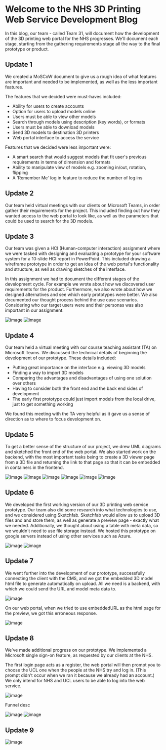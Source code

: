 # Welcome to the NHS 3D Printing Web Service Development Blog

In this blog, our team - called Team 31, will document how the development of the 3D printing web portal for the NHS progresses. We'll document each stage, starting from the gathering requirements stage all the way to the final prototype or product.

## Update 1

We created a MoSCoW document to give us a rough idea of what features are important and needed to be implemented, as well as the less important features.

The features that we decided were must-haves included:
* Ability for users to create accounts   
* Option for users to upload models online
* Users must be able to view other models
* Search through models using description (key words), or formats
* Users must be able to download models
* Send 3D models to destination 3D printers
* Web portal interface to access the service

Features that we decided were less important were:
* A smart search that would suggest models that fit user's previous requirements in terms of dimension and formats
* Ability to manipulate view of models e.g. zooming in/out, rotation, flipping
* A 'Remember Me' log in feature to reduce the number of log ins 

## Update 2

Our team held virtual meetings with our clients on Microsoft Teams, in order gather their requirements for the project. This included finding out how they wanted access to the web portal to look like, as well as the parameters that could be used to search for the 3D models.

## Update 3

Our team was given a HCI (Human-computer interaction) assignment where we were tasked with designing and evaluating a prototype for your software system for a 10-slide HCI report in PowerPoint. This included drawing a wireframe prototype in order to get an idea of the web portal's functionality and structure, as well as drawing sketches of the interface.

In this assignment we had to document the different stages of the development cycle. For example we wrote about how we discovered user requirements for the product.
Furthermore, we also wrote about how we designed alternatives and see which early prototypes were better. We also documented our thought process behind the use case scenarios. Considering who our target users were and their personas was also important in our assignment.

![image](/media/PHOTO-2020-11-09-20-16-15.jpg)
![image](/media/IMG_00B1DBA5F01E-1.jpeg)

## Update 4

Our team held a virtual meeting with our course teaching assistant (TA) on Microsoft Teams. We discussed the technical details of beginning the development of our prototype. These details included: 

* Putting great importance on the interface e.g. viewing 3D models
* Finding a way to import 3D models
* Comparing the advantages and disadvantages of using one solution over others
* Having to consider both the front end and the back end sides of development
* The early first prototype could just import models from the local drive, just to get something working

We found this meeting with the TA very helpful as it gave us a sense of direction as to where to focus development on.

## Update 5

To get a better sense of the structure of our project, we drew UML diagrams and sketched the front end of the web portal. We also started work on the backend, with the most important tasks being to create a 3D viewer page from a 3D file and returning the link to that page so that it can be embedded in containers in the frontend.

![image](/media/WhatsApp%20Image%202021-01-02%20at%2011.28.08%20AM%20(1).jpeg)
![image](/media/WhatsApp%20Image%202021-01-02%20at%2011.28.08%20AM.jpeg)
![image](/media/WhatsApp%20Image%202021-01-02%20at%2011.28.09%20AM%20(1).jpeg)
![image](/media/WhatsApp%20Image%202021-01-02%20at%2011.28.09%20AM.jpeg)
![image](/media/WhatsApp%20Image%202021-01-02%20at%2011.28.10%20AM.jpeg)
![image](/media/WhatsApp%20Image%202021-01-02%20at%2011.28.11%20AM.jpeg)

## Update 6 

We developed the first working version of our 3D printing web service prototype. Our team also did some research into what technologies to use, and we considered using Sketchfab. Sketchfab would allow us to upload 3D files and and store them, as well as generate a preview page - exactly what we needed. Additionally, we thought about using a table with meta data, so we wouldn't need to use file storage instead. We hosted this prototype on google servers instead of using other services such as Azure.

![image](/media/prototype1.jpeg)
![image](/media/prototype.gif)
 
## Update 7

We went further into the development of our prototype, successfully connecting the client with the CMS, and we got the embedded 3D model html file to generate automatically on upload. All we need is a backend, with which we could send the URL and model meta data to. 

![image](/media/update7-0.jpeg)

On our web portal, when we tried to use embeddedURL as the html page for the preview, we got this erroneous response. 

![image](/media/update7-1.jpeg)

## Update 8

We've made additional progress on our prototype. We implemented a Microsoft single sign-on feature, as requested by our clients at the NHS.

The first login page acts as a register, the web portal will then prompt you to choose the UCL one when the people at the NHS try and log in. (This prompt didn't occur when we ran it because we already had an account.) We only intend for NHS and UCL users to be able to log into the web service.

![image](/media/updateVideo1.gif)

Funnel desc

![image](/media/update8-1.gif)
![image](/media/update8-2.gif)

## Update 9

![image](/media/update9.jpeg)
